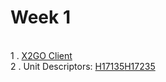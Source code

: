# Week 1

<br>1 . [X2GO Client](https://drive.google.com/file/d/0B-CFaefA1v4RVWN5eFRlSV9YbVU/view?usp=sharing)
<br>2 . Unit Descriptors: [H17135](http://www.sqa.org.uk/files/hn/H17135.pdf)[H17235](http://www.sqa.org.uk/files/hn/H17235.pdf)

